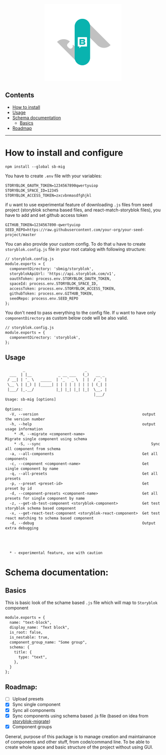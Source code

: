 <p align="center">
    <img width="250" height="250" src="./sb-mig-logo.png" alt="Logo" />
</p>

## Contents

- [How to install](#how-to-install)
- [Usage](#how-to-install)
- [Schema documentation](#schema-documentation)
  - [Basics](#basics)
- [Roadmap](#roadmap)

---

# How to install and configure

```
npm install --global sb-mig
```

You have to create `.env` file with your variables:

```
STORYBLOK_OAUTH_TOKEN=1234567890qwertyuiop
STORYBLOK_SPACE_ID=12345
STORYBLOK_ACCESS_TOKEN=zxcvbnmasdfghjkl
```

if u want to use experimental feature of downloading `.js` files from seed project (storyblok schema based files, and react-match-storyblok files), you have to add and set github access token

```
GITHUB_TOKEN=1234567890-qwertyuiop
SEED_REPO=https://raw.githubusercontent.com/your-org/your-seed-project/master
```

You can also provide your custom config. To do that u have to create `storyblok.config.js` file in your root catalog with following structure:

```
// storyblok.config.js
module.exports = {
  componentDirectory: 'sbmig/storyblok',
  storyblokApiUrl: 'https://api.storyblok.com/v1',
  oauthToken: process.env.STORYBLOK_OAUTH_TOKEN,
  spaceId: process.env.STORYBLOK_SPACE_ID,
  accessToken: process.env.STORYBLOK_ACCESS_TOKEN,
  githubToken: process.env.GITHUB_TOKEN,
  seedRepo: process.env.SEED_REPO
};
```

You don't need to pass everything to the config file. If u want to have only `componentDirectory` as custom below code will be also valid. 

```
// storyblok.config.js
module.exports = {
  componentDirectory: 'storyblok',
};
```

## Usage

```
        _                           _
  ___  | |__            _ __ ___   (_)   __ _
 / __| | '_ \   _____  | '_ ` _ \  | |  / _` |
 \__ \ | |_) | |_____| | | | | | | | | | (_| |
 |___/ |_.__/          |_| |_| |_| |_|  \__, |
                                        |___/
Usage: sb-mig [options]

Options:
  -V, --version                                               output the version number
  -h, --help                                                  output usage information
    * -M, --migrate <component-name>                              Migrate single component using schema
    * -S, --sync                                                  Sync all component from schema
  -a, --all-components                                        Get all components
  -c, --component <component-name>                            Get single component by name
  -q, --all-presets                                           Get all presets
  -p, --preset <preset-id>                                    Get preset by id
  -d, --component-presets <component-name>                    Get all presets for single component by name
  -z, --get-sb-test-component <storyblok-component>           Get test storyblok schema based component
  -x, --get-react-test-component <storyblok-react-component>  Get test react matching to schema based component
  -d, --debug                                                 Output extra debugging
  



  * - experimental feature, use with caution
```

# Schema documentation:

## Basics
This is basic look of the schame based `.js` file which will map to `Storyblok` component
```
module.exports = {
  name: "text-block",
  display_name: "Text block",
  is_root: false,
  is_nestable: true,
  component_group_name: "Some group",
  schema: {
    title: {
      type: "text",
    },
  }
};
```

## Roadmap:

- [ ] Upload presets
- [x] Sync single component
- [x] Sync all components
- [x] Sync components using schema based .js file (based on idea from [storyblok-migrate](https://github.com/maoberlehner/storyblok-migrate))
- [x] Component groups

General, purpose of this package is to manage creation and maintainance of components and other stuff, from code/command line.
To be able to create whole space and basic structure of the project without using GUI.
